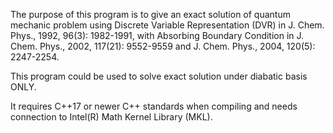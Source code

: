 The purpose of this program is to give an exact solution of quantum mechanic problem using Discrete Variable Representation (DVR) in J. Chem. Phys., 1992, 96(3): 1982-1991, with Absorbing Boundary Condition in J. Chem. Phys., 2002, 117(21): 9552-9559 and J. Chem. Phys., 2004, 120(5): 2247-2254.

This program could be used to solve exact solution under diabatic basis ONLY.

It requires C++17 or newer C++ standards when compiling and needs connection to Intel(R) Math Kernel Library (MKL).
